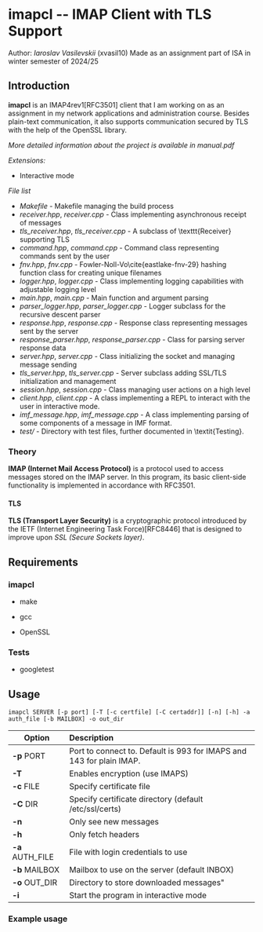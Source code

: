 # imapcl -- IMAP Client with TLS Support

Author: *Iaroslav Vasilevskii* (xvasil10)
Made as an assignment part of ISA in winter semester of 2024/25

## Introduction

**imapcl** is an IMAP4rev1[RFC3501] client that I am working on as an assignment in my network applications and administration course. Besides plain-text communication, it also supports communication secured by TLS with the help of the OpenSSL library.

*More detailed information about the project is available in manual.pdf*

*Extensions:*
- Interactive mode

*File list*

- *Makefile* - Makefile managing the build process
- *receiver.hpp*, *receiver.cpp* - Class implementing asynchronous receipt of messages
- *tls_receiver.hpp*, *tls_receiver.cpp* - A subclass of \texttt{Receiver} supporting TLS
- *command.hpp*, *command.cpp* - Command class representing commands sent by the user
- _fnv.hpp_, _fnv.cpp_ - Fowler-Noll-Vo\cite{eastlake-fnv-29} hashing function class for creating unique filenames
- _logger.hpp_, _logger.cpp_ - Class implementing logging capabilities with adjustable logging level
- _main.hpp_, _main.cpp_ - Main function and argument parsing
- *parser_logger.hpp*, *parser_logger.cpp* - Logger subclass for the recursive descent parser
- _response.hpp_, _response.cpp_ - Response class representing messages sent by the server
- *response_parser.hpp*, *response_parser.cpp* - Class for parsing server response data
- *server.hpp*, _server.cpp_ - Class initializing the socket and managing message sending
- *tls_server.hpp*, *tls_server.cpp* - Server subclass adding SSL/TLS initialization and management
- _session.hpp_, _session.cpp_ - Class managing user actions on a high level
- _client.hpp_, _client.cpp_ - A class implementing a REPL to interact with the user in interactive mode.
- *imf_message.hpp*, *imf_message.cpp* - A class implementing parsing of some components of a message in IMF format.
- *test/* - Directory with test files, further documented in \textit{Testing}.

### Theory

**IMAP (Internet Mail Access Protocol)** is a protocol used to access messages stored on the IMAP server. In this program, its basic client-side functionality is implemented in accordance with RFC3501. 

#### TLS

**TLS (Transport Layer Security)** is a cryptographic protocol introduced by the IETF (Internet Engineering Task Force)[RFC8446] that is designed to improve upon _SSL (Secure Sockets layer)_.

## Requirements

### imapcl

- make

- gcc

- OpenSSL

### Tests

- googletest

## Usage

```shell
imapcl SERVER [-p port] [-T [-c certfile] [-C certaddr]] [-n] [-h] -a auth_file [-b MAILBOX] -o out_dir
```

| Option           | Description                                                          |
|------------------|:---------------------------------------------------------------------|
| **-p** PORT      | Port to connect to. Default is 993 for IMAPS and 143 for plain IMAP. |
| **-T**           | Enables encryption (use IMAPS)                                       |
| **-c** FILE      | Specify certificate file                                             |
| **-C** DIR       | Specify certificate directory (default /etc/ssl/certs)               |
| **-n**           | Only see new messages                                                |
| **-h**           | Only fetch headers                                                   |
| **-a** AUTH_FILE | File with login credentials to use                                   |
| **-b** MAILBOX   | Mailbox to use on the server (default INBOX)                         |
| **-o** OUT_DIR   | Directory to store downloaded messages"                              |
| **-i**           | Start the program in interactive mode                                |

### Example usage

